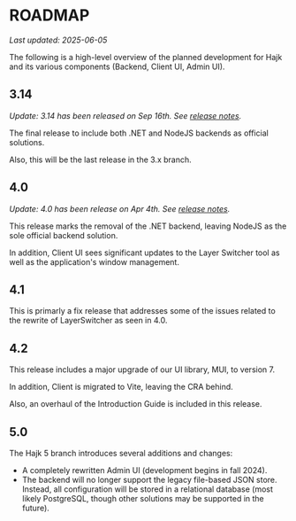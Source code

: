 # ROADMAP

_Last updated: 2025-06-05_

The following is a high-level overview of the planned development for Hajk and its various components (Backend, Client UI, Admin UI).

## 3.14

_Update: 3.14 has been released on Sep 16th. See [release notes](https://github.com/hajkmap/Hajk/releases/tag/v3.14.0)._

The final release to include both .NET and NodeJS backends as official solutions.

Also, this will be the last release in the 3.x branch.

## 4.0

_Update: 4.0 has been release on Apr 4th. See [release notes](https://github.com/hajkmap/Hajk/releases/tag/v4.0.0)._

This release marks the removal of the .NET backend, leaving NodeJS as the sole official backend solution.

In addition, Client UI sees significant updates to the Layer Switcher tool as well as the application's window management.

## 4.1

This is primarly a fix release that addresses some of the issues related to the rewrite of LayerSwitcher as seen in 4.0.

## 4.2

This release includes a major upgrade of our UI library, MUI, to version 7.

In addition, Client is migrated to Vite, leaving the CRA behind.

Also, an overhaul of the Introduction Guide is included in this release.

## 5.0

The Hajk 5 branch introduces several additions and changes:

- A completely rewritten Admin UI (development begins in fall 2024).
- The backend will no longer support the legacy file-based JSON store. Instead, all configuration will be stored in a relational database (most likely PostgreSQL, though other solutions may be supported in the future).
